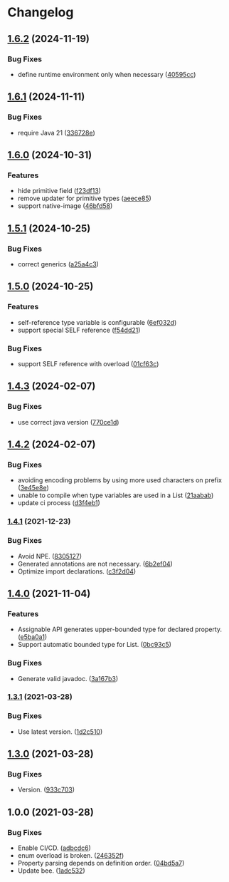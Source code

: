 # Changelog

## [1.6.2](https://github.com/teletha/icymanipulator/compare/v1.6.1...v1.6.2) (2024-11-19)


### Bug Fixes

* define runtime environment only when necessary ([40595cc](https://github.com/teletha/icymanipulator/commit/40595cc8af9a08762f212d2f16ce608f8733a5ce))

## [1.6.1](https://github.com/teletha/icymanipulator/compare/v1.6.0...v1.6.1) (2024-11-11)


### Bug Fixes

* require Java 21 ([336728e](https://github.com/teletha/icymanipulator/commit/336728e44049aad345422922beaba4dae3710ca6))

## [1.6.0](https://github.com/teletha/icymanipulator/compare/v1.5.1...v1.6.0) (2024-10-31)


### Features

* hide primitive field ([f23df13](https://github.com/teletha/icymanipulator/commit/f23df137d4c7b14d005b43fe4bd322d0e56c7078))
* remove updater for primitive types ([aeece85](https://github.com/teletha/icymanipulator/commit/aeece8503f41acbb8d973ed67bcf0942ebf03462))
* support native-image ([46bfd58](https://github.com/teletha/icymanipulator/commit/46bfd588e9c1c913904d22e8018a24f2e28531e0))

## [1.5.1](https://github.com/teletha/icymanipulator/compare/v1.5.0...v1.5.1) (2024-10-25)


### Bug Fixes

* correct generics ([a25a4c3](https://github.com/teletha/icymanipulator/commit/a25a4c378f164ae24dffb0d66a075598408b46be))

## [1.5.0](https://github.com/teletha/icymanipulator/compare/v1.4.3...v1.5.0) (2024-10-25)


### Features

* self-reference type variable is configurable ([6ef032d](https://github.com/teletha/icymanipulator/commit/6ef032de0fbed58ec996d584563cfa5ef6cbb67f))
* support special SELF reference ([f54dd21](https://github.com/teletha/icymanipulator/commit/f54dd214abc82d1f65ca92dccdf744f5eb449379))


### Bug Fixes

* support SELF reference with overload ([01cf63c](https://github.com/teletha/icymanipulator/commit/01cf63cef81c83a6676f655569371f150a9ac18b))

## [1.4.3](https://github.com/teletha/icymanipulator/compare/v1.4.2...v1.4.3) (2024-02-07)


### Bug Fixes

* use correct java version ([770ce1d](https://github.com/teletha/icymanipulator/commit/770ce1d8e90aad6429e1a672959755007930c50b))

## [1.4.2](https://github.com/teletha/icymanipulator/compare/v1.4.1...v1.4.2) (2024-02-07)


### Bug Fixes

* avoiding encoding problems by using more used characters on prefix ([3e45e8e](https://github.com/teletha/icymanipulator/commit/3e45e8e95b328c0685a864c26b1f5e38d98b5b6e))
* unable to compile when type variables are used in a List ([21aabab](https://github.com/teletha/icymanipulator/commit/21aababcb6fdd5d80c7638a730736a1d5e8eddf2))
* update ci process ([d3f4eb1](https://github.com/teletha/icymanipulator/commit/d3f4eb193cb18658fa9f3dfbcbd3a010bd6c6ad5))

### [1.4.1](https://www.github.com/teletha/icymanipulator/compare/v1.4.0...v1.4.1) (2021-12-23)


### Bug Fixes

* Avoid NPE. ([8305127](https://www.github.com/teletha/icymanipulator/commit/83051278232277a2eb3cb2fe51805d46984932a8))
* Generated annotations are not necessary. ([6b2ef04](https://www.github.com/teletha/icymanipulator/commit/6b2ef04a8c555822d7c7f3b0bc42eb99020fc2d1))
* Optimize import declarations. ([c3f2d04](https://www.github.com/teletha/icymanipulator/commit/c3f2d04bb3cda15758a15109f64c2e5e6d5faab7))

## [1.4.0](https://www.github.com/Teletha/icymanipulator/compare/v1.3.1...v1.4.0) (2021-11-04)


### Features

* Assignable API generates upper-bounded type for declared property. ([e5ba0a1](https://www.github.com/Teletha/icymanipulator/commit/e5ba0a1e9a89b1b0f4ce97163402ac6680b05825))
* Support automatic bounded type for List. ([0bc93c5](https://www.github.com/Teletha/icymanipulator/commit/0bc93c5fc22626ea435ca2c40b8aa54bf8c73d87))


### Bug Fixes

* Generate valid javadoc. ([3a167b3](https://www.github.com/Teletha/icymanipulator/commit/3a167b37ab0d17cb77ef594e34b413b5f048be29))

### [1.3.1](https://www.github.com/Teletha/icymanipulator/compare/v1.3.0...v1.3.1) (2021-03-28)


### Bug Fixes

* Use latest version. ([1d2c510](https://www.github.com/Teletha/icymanipulator/commit/1d2c510a6e12a7545e60bc7c38aeb08b0765fcbe))

## [1.3.0](https://www.github.com/Teletha/icymanipulator/compare/v1.0.0...v1.3.0) (2021-03-28)


### Bug Fixes

* Version. ([933c703](https://www.github.com/Teletha/icymanipulator/commit/933c7037d36ba7563c8b4bddfa5b5990df4c3f92))

## 1.0.0 (2021-03-28)


### Bug Fixes

* Enable CI/CD. ([adbcdc6](https://www.github.com/Teletha/icymanipulator/commit/adbcdc6d3a369d4b0cf9b5dc506bf6c039e97337))
* enum overload is broken. ([246352f](https://www.github.com/Teletha/icymanipulator/commit/246352f888c7ecec3baa592d0c2cd1052fcf4c76))
* Property parsing depends on definition order. ([04bd5a7](https://www.github.com/Teletha/icymanipulator/commit/04bd5a758b4759cb0c6b54c78764d230fd477241))
* Update bee. ([1adc532](https://www.github.com/Teletha/icymanipulator/commit/1adc5326b277a69fd216a28bb47c01cea3e72b58))

